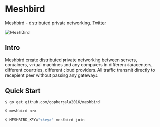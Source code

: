 # Meshbird

Meshbird - distributed private networking. [Twitter](https://twitter.com/meshbird)

![MeshBird](https://avatars1.githubusercontent.com/u/16837838?v=3&s=600)

## Intro

Meshbird create distributed private networking between servers, containers, virtual machines and any computers in different datacenters, different countries, different cloud providers. All traffic transmit directly to recepient peer without passing any gateways.

## Quick Start


```bash
$ go get github.com/gophergala2016/meshbird
````

```bash
$ meshbird new
```

```bash
$ MESHBIRD_KEY="<key>" meshbird join
```
